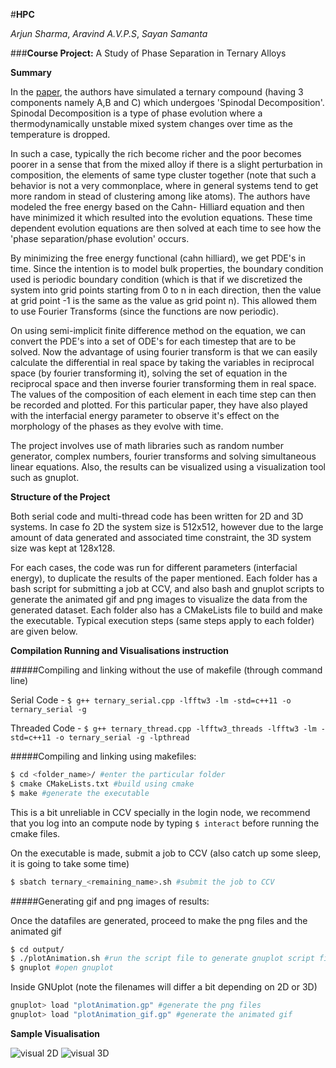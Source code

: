 #**HPC**

*Arjun Sharma*, *Aravind A.V.P.S*, *Sayan Samanta*

###**Course Project:** A Study of Phase Separation in Ternary Alloys

**__Summary__**

In the [paper](https://www.researchgate.net/publication/225799332_A_study_of_phase_separation_in_ternary_alloys), the authors have simulated a ternary compound (having 3 components namely A,B and C) which undergoes 'Spinodal Decomposition'. Spinodal Decomposition is a type of phase evolution where a thermodynamically unstable mixed system changes over time as the temperature is dropped. 

In such a case, typically the rich become richer and the poor becomes poorer in a sense that from the mixed alloy if there is a slight perturbation in composition, the elements of same type cluster together (note that such a behavior is not a very commonplace, where in general systems tend to get more random in stead of clustering among like atoms). The authors have modeled the free energy based on the Cahn- Hilliard equation and then have minimized it which resulted into the evolution equations. These time dependent evolution equations are then solved at each time to see how the 'phase separation/phase evolution' occurs.

By minimizing the free energy functional (cahn hilliard), we get PDE's in time. Since the intention is to model bulk properties, the boundary condition used is periodic boundary condition (which is that if we discretized the system into grid points starting from 0 to n in each direction, then the value at grid point -1 is the same as the value as grid point n). This allowed them to use Fourier Transforms (since the functions are now periodic).

On using semi-implicit finite difference method on the equation, we can convert the PDE's into a set of ODE's for each timestep that are to be solved. Now the advantage of using fourier transform is that we can easily calculate the differential in real space by taking the variables in reciprocal space (by fourier transforming it), solving the set of equation in the reciprocal space and then inverse fourier transforming them in real space. The values of the composition of each element in each time step can then be recorded and plotted. For this particular paper, they have also played with the interfacial energy parameter to observe it's effect on the morphology of the phases as they evolve with time.

The project involves use of  math libraries such as random number generator, complex numbers, fourier transforms and solving simultaneous linear equations. Also, the results can be visualized using a visualization tool such as gnuplot.

**__Structure of the Project__**

Both serial code and multi-thread code has been written  for 2D and 3D systems. In case fo 2D the system size is 512x512, however due to the large amount of data generated and associated time constraint, the 3D system size was kept at 128x128.

For each cases, the code was run for different parameters (interfacial energy), to duplicate the results of the paper mentioned. Each folder has a bash script for submitting a job at CCV, and also bash and gnuplot scripts to generate the animated gif and png images to visualize the data from the generated dataset. Each folder also has a CMakeLists file to build and make the executable. Typical execution steps (same steps apply to each folder) are given below.

**Compilation Running and Visualisations instruction**

#####Compiling and linking without the use of makefile (through command line)

Serial Code - `$ g++ ternary_serial.cpp -lfftw3 -lm -std=c++11 -o ternary_serial -g`

Threaded Code - `$ g++ ternary_thread.cpp -lfftw3_threads -lfftw3 -lm -std=c++11 -o ternary_serial -g -lpthread`

#####Compiling and linking using makefiles:

```bash
$ cd <folder_name>/ #enter the particular folder
$ cmake CMakeLists.txt #build using cmake
$ make #generate the executable
```
This is a bit unreliable in CCV specially in the login node, we recommend that you log into an compute node by typing `$ interact` before running the cmake files.

On the executable is made, submit a job to CCV (also catch up some sleep, it is going to take some time)
```bash
$ sbatch ternary_<remaining_name>.sh #submit the job to CCV
```
#####Generating gif and png images of results:

Once the datafiles are generated, proceed to make the png files and the animated gif
```bash
$ cd output/
$ ./plotAnimation.sh #run the script file to generate gnuplot script files
$ gnuplot #open gnuplot
```

Inside GNUplot (note the filenames will differ a bit depending on 2D or 3D)
```bash
gnuplot> load "plotAnimation.gp" #generate the png files
gnuplot> load "plotAnimation_gif.gp" #generate the animated gif
```

**Sample Visualisation**

![visual 2D](https://github.com/ENGN2912B/HPC_A/blob/master/timestep86000.png)
![visual 3D](https://github.com/ENGN2912B/HPC_A/blob/master/timestep79000.png)
